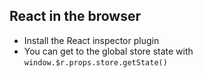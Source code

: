 ## React in the browser

* Install the React inspector plugin
* You can get to the global store state with `window.$r.props.store.getState()`

